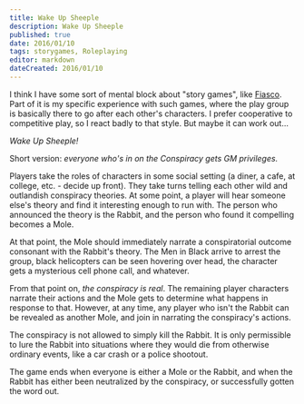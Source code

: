 ```yaml
---
title: Wake Up Sheeple
description: Wake Up Sheeple
published: true
date: 2016/01/10
tags: storygames, Roleplaying
editor: markdown
dateCreated: 2016/01/10
---
```


I think I have some sort of mental block about "story games", like
[Fiasco](http://www.bullypulpitgames.com/games/fiasco/).
Part of it is my specific experience with such games, where
the play group is basically there to go after each other's characters.
I prefer cooperative to competitive play, so I react badly to that style.
But maybe it can work out...

*Wake Up Sheeple!*

Short version: _everyone who's in on the Conspiracy gets GM privileges._

<!-- more -->

Players take the roles of characters in some social setting
(a diner, a cafe, at college, etc. - decide up front).
They take turns telling each other wild and outlandish conspiracy theories.
At some point, a player will hear someone else's theory and find it interesting
enough to run with.
The person who announced the theory is the Rabbit,
and the person who found it compelling becomes a Mole.

At that point, the Mole should immediately narrate a conspiratorial outcome
consonant with the Rabbit's theory.
The Men in Black arrive to arrest the group,
black helicopters can be seen hovering over head,
the character gets a mysterious cell phone call,
and whatever.

From that point on, _the conspiracy is real_.
The remaining player characters narrate their actions and the Mole gets to
determine what happens in response to that.
However, at any time, any player who isn't the Rabbit
can be revealed as another Mole, and join in narrating the conspiracy's actions.

The conspiracy is not allowed to simply kill the Rabbit.
It is only permissible to lure the Rabbit into situations
where they would die from otherwise ordinary events,
like a car crash or a police shootout.

The game ends when everyone is either a Mole or the Rabbit,
and when the Rabbit has either been neutralized by the conspiracy,
or successfully gotten the word out.﻿
